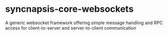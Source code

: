 syncnapsis-core-websockets
==========================

A generic websocket framework offering simple message handling and RPC access for client-to-server and server-to-client communication